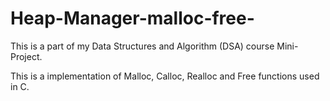 # Heap-Manager-malloc-free-
This is a part of my Data Structures and Algorithm (DSA) course Mini-Project.

This is a implementation of Malloc, Calloc, Realloc and Free functions used in C.


